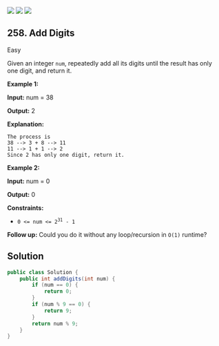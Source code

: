 [![](https://img.shields.io/github/stars/javadev/LeetCode-in-Java?label=Stars&style=flat-square)](https://github.com/javadev/LeetCode-in-Java)
[![](https://img.shields.io/github/forks/javadev/LeetCode-in-Java?label=Fork%20me%20on%20GitHub%20&style=flat-square)](https://github.com/javadev/LeetCode-in-Java/fork)
[![](https://img.shields.io/badge/-LeetCode%20in%20Kotlin-blue?style=flat-square)](https://github.com/javadev/LeetCode-in-Kotlin)

## 258\. Add Digits

Easy

Given an integer `num`, repeatedly add all its digits until the result has only one digit, and return it.

**Example 1:**

**Input:** num = 38

**Output:** 2

**Explanation:**

    The process is
    38 --> 3 + 8 --> 11
    11 --> 1 + 1 --> 2
    Since 2 has only one digit, return it. 

**Example 2:**

**Input:** num = 0

**Output:** 0 

**Constraints:**

*   <code>0 <= num <= 2<sup>31</sup> - 1</code>

**Follow up:** Could you do it without any loop/recursion in `O(1)` runtime?

## Solution

```java
public class Solution {
    public int addDigits(int num) {
        if (num == 0) {
            return 0;
        }
        if (num % 9 == 0) {
            return 9;
        }
        return num % 9;
    }
}
```
